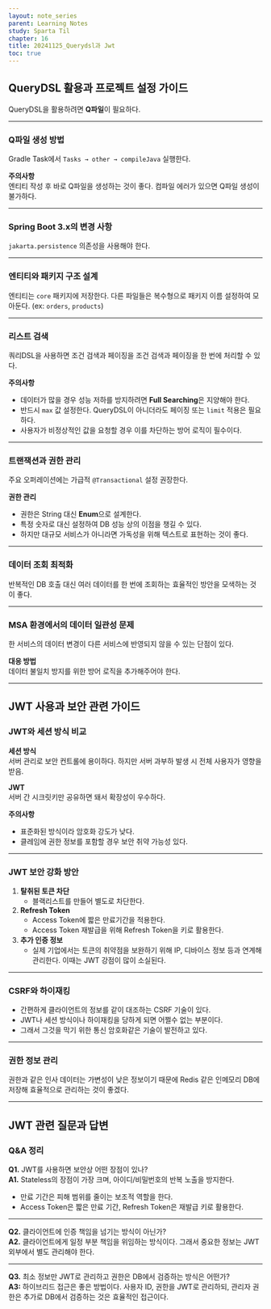 ```yaml
---
layout: note_series
parent: Learning Notes
study: Sparta Til
chapter: 16
title: 20241125_Querydsl과 Jwt
toc: true
---
```


## QueryDSL 활용과 프로젝트 설정 가이드
QueryDSL을 활용하려면 **Q파일**이 필요하다.

---

### Q파일 생성 방법
Gradle Task에서 `Tasks → other → compileJava` 실행한다.

**주의사항**  
엔티티 작성 후 바로 Q파일을 생성하는 것이 좋다. 컴파일 에러가 있으면 Q파일 생성이 불가하다.

---

### Spring Boot 3.x의 변경 사항
`jakarta.persistence` 의존성을 사용해야 한다.

---

### 엔티티와 패키지 구조 설계
엔티티는 `core` 패키지에 저장한다. 다른 파일들은 복수형으로 패키지 이름 설정하여 모아둔다. (ex: `orders`, `products`)

---

### 리스트 검색
쿼리DSL을 사용하면 조건 검색과 페이징을 조건 검색과 페이징을 한 번에 처리할 수 있다.

**주의사항**  
- 데이터가 많을 경우 성능 저하를 방지하려면 **Full Searching**은 지양해야 한다.
- 반드시 `max` 값 설정한다. QueryDSL이 아니더라도 페이징 또는 `limit` 적용은 필요하다.
- 사용자가 비정상적인 값을 요청할 경우 이를 차단하는 방어 로직이 필수이다.

---

### 트랜잭션과 권한 관리
주요 오퍼레이션에는 가급적 `@Transactional` 설정 권장한다.

**권한 관리**  
- 권한은 String 대신 **Enum**으로 설계한다.
- 특정 숫자로 대신 설정하여 DB 성능 상의 이점을 챙길 수 있다.
- 하지만 대규모 서비스가 아니라면 가독성을 위해 텍스트로 표현하는 것이 좋다.

---

### 데이터 조회 최적화
반복적인 DB 호출 대신 여러 데이터를 한 번에 조회하는 효율적인 방안을 모색하는 것이 좋다.

---

### MSA 환경에서의 데이터 일관성 문제
한 서비스의 데이터 변경이 다른 서비스에 반영되지 않을 수 있는 단점이 있다.

**대응 방법**  
데이터 불일치 방지를 위한 방어 로직을 추가해주어야 한다.

---

## JWT 사용과 보안 관련 가이드
### JWT와 세션 방식 비교
**세션 방식**  
서버 관리로 보안 컨트롤에 용이하다. 하지만 서버 과부하 발생 시 전체 사용자가 영향을 받음.

**JWT**  
서버 간 시크릿키만 공유하면 돼서 확장성이 우수하다.

**주의사항**  
- 표준화된 방식이라 암호화 강도가 낮다.
- 클레임에 권한 정보를 포함할 경우 보안 취약 가능성 있다.

---

### JWT 보안 강화 방안
1. **탈취된 토큰 차단**
    - 블랙리스트를 만들어 별도로 차단한다.
2. **Refresh Token**
    - Access Token에 짧은 만료기간을 적용한다.
    - Access Token 재발급을 위해 Refresh Token을 키로 활용한다.
3. **추가 인증 정보**
    - 실제 기업에서는 토큰의 취약점을 보완하기 위해 IP, 디바이스 정보 등과 연계해 관리한다. 이때는 JWT 강점이 많이 소실된다.

---

### CSRF와 하이재킹
- 간편하게 클라이언트의 정보를 같이 대조하는 CSRF 기술이 있다.
- JWT나 세션 방식이나 하이재킹을 당하게 되면 어쩔수 없는 부분이다.
- 그래서 그것을 막기 위한 통신 암호화같은 기술이 발전하고 있다.

---

### 권한 정보 관리
권한과 같은 인사 데이터는 가변성이 낮은 정보이기 때문에 Redis 같은 인메모리 DB에 저장해 효율적으로 관리하는 것이 좋겠다.

---

## JWT 관련 질문과 답변

### Q&A 정리
**Q1.** JWT를 사용하면 보안상 어떤 장점이 있나?  
**A1.** Stateless의 장점이 가장 크며, 아이디/비밀번호의 반복 노출을 방지한다.
- 만료 기간은 피해 범위를 줄이는 보조적 역할을 한다.
- Access Token은 짧은 만료 기간, Refresh Token은 재발급 키로 활용한다.

---

**Q2.** 클라이언트에 인증 책임을 넘기는 방식이 아닌가?  
**A2.** 클라이언트에게 일정 부분 책임을 위임하는 방식이다. 그래서 중요한 정보는 JWT 외부에서 별도 관리해야 한다.

---

**Q3.** 최소 정보만 JWT로 관리하고 권한은 DB에서 검증하는 방식은 어떤가?  
**A3:** 하이브리드 접근은 좋은 방법이다. 사용자 ID, 권한을 JWT로 관리하되, 관리자 권한은 추가로 DB에서 검증하는 것은 효율적인 접근이다.
